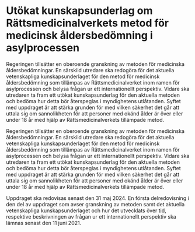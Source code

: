 # Utökat kunskapsunderlag om Rättsmedicinalverkets metod för medicinsk åldersbedömning i asylprocessen

Regeringen tillsätter en oberoende granskning av metoden för medicinska åldersbedömningar. En särskild utredare ska redogöra för det aktuella vetenskapliga kunskapsunderlaget för den metod för medicinsk åldersbedömning som tillämpas av Rättsmedicinalverket inom ramen för asylprocessen och belysa frågan ur ett internationellt perspektiv. Vidare ska utredaren ta fram ett utökat kunskapsunderlag för den aktuella metoden och bedöma hur detta bör återspeglas i myndighetens utlåtanden. Syftet med uppdraget är att stärka grunden för med vilken säkerhet det går att uttala sig om sannolikheten för att personer med okänd ålder är över eller under 18 år med hjälp av Rättsmedicinalverkets tillämpade metod.

Regeringen tillsätter en oberoende granskning av metoden för medicinska åldersbedömningar. En särskild utredare ska redogöra för det aktuella vetenskapliga kunskapsunderlaget för den metod för medicinsk åldersbedömning som tillämpas av Rättsmedicinalverket inom ramen för asylprocessen och belysa frågan ur ett internationellt perspektiv. Vidare ska utredaren ta fram ett utökat kunskapsunderlag för den aktuella metoden och bedöma hur detta bör återspeglas i myndighetens utlåtanden. Syftet med uppdraget är att stärka grunden för med vilken säkerhet det går att uttala sig om sannolikheten för att personer med okänd ålder är över eller under 18 år med hjälp av Rättsmedicinalverkets tillämpade metod.

Uppdraget ska redovisas senast den 31 maj 2024. En första delredovisning i den del av uppdraget som avser granskning av metoden samt det aktuella vetenskapliga kunskapsunderlaget och hur det utvecklats över tid, respektive beskrivningen av frågan ur ett internationellt perspektiv ska lämnas senast den 11 juni 2021.

